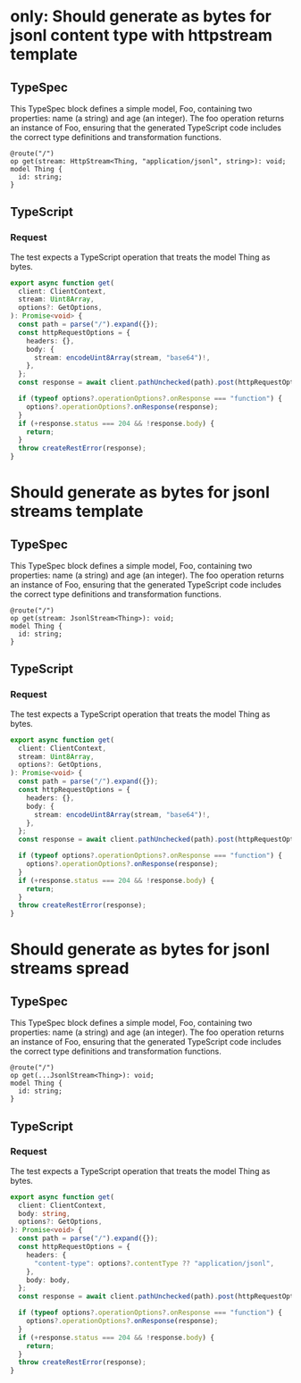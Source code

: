 # only: Should generate as bytes for jsonl content type with httpstream template

## TypeSpec

This TypeSpec block defines a simple model, Foo, containing two properties: name (a string) and age (an integer). The foo operation returns an instance of Foo, ensuring that the generated TypeScript code includes the correct type definitions and transformation functions.

```tsp
@route("/")
op get(stream: HttpStream<Thing, "application/jsonl", string>): void;
model Thing {
  id: string;
}
```

## TypeScript

### Request

The test expects a TypeScript operation that treats the model Thing as bytes.

```ts src/api/clientOperations.ts function get
export async function get(
  client: ClientContext,
  stream: Uint8Array,
  options?: GetOptions,
): Promise<void> {
  const path = parse("/").expand({});
  const httpRequestOptions = {
    headers: {},
    body: {
      stream: encodeUint8Array(stream, "base64")!,
    },
  };
  const response = await client.pathUnchecked(path).post(httpRequestOptions);

  if (typeof options?.operationOptions?.onResponse === "function") {
    options?.operationOptions?.onResponse(response);
  }
  if (+response.status === 204 && !response.body) {
    return;
  }
  throw createRestError(response);
}
```

# Should generate as bytes for jsonl streams template

## TypeSpec

This TypeSpec block defines a simple model, Foo, containing two properties: name (a string) and age (an integer). The foo operation returns an instance of Foo, ensuring that the generated TypeScript code includes the correct type definitions and transformation functions.

```tsp
@route("/")
op get(stream: JsonlStream<Thing>): void;
model Thing {
  id: string;
}
```

## TypeScript

### Request

The test expects a TypeScript operation that treats the model Thing as bytes.

```ts src/api/clientOperations.ts function get
export async function get(
  client: ClientContext,
  stream: Uint8Array,
  options?: GetOptions,
): Promise<void> {
  const path = parse("/").expand({});
  const httpRequestOptions = {
    headers: {},
    body: {
      stream: encodeUint8Array(stream, "base64")!,
    },
  };
  const response = await client.pathUnchecked(path).post(httpRequestOptions);

  if (typeof options?.operationOptions?.onResponse === "function") {
    options?.operationOptions?.onResponse(response);
  }
  if (+response.status === 204 && !response.body) {
    return;
  }
  throw createRestError(response);
}
```

# Should generate as bytes for jsonl streams spread

## TypeSpec

This TypeSpec block defines a simple model, Foo, containing two properties: name (a string) and age (an integer). The foo operation returns an instance of Foo, ensuring that the generated TypeScript code includes the correct type definitions and transformation functions.

```tsp
@route("/")
op get(...JsonlStream<Thing>): void;
model Thing {
  id: string;
}
```

## TypeScript

### Request

The test expects a TypeScript operation that treats the model Thing as bytes.

```ts src/api/clientOperations.ts function get
export async function get(
  client: ClientContext,
  body: string,
  options?: GetOptions,
): Promise<void> {
  const path = parse("/").expand({});
  const httpRequestOptions = {
    headers: {
      "content-type": options?.contentType ?? "application/jsonl",
    },
    body: body,
  };
  const response = await client.pathUnchecked(path).post(httpRequestOptions);

  if (typeof options?.operationOptions?.onResponse === "function") {
    options?.operationOptions?.onResponse(response);
  }
  if (+response.status === 204 && !response.body) {
    return;
  }
  throw createRestError(response);
}
```
